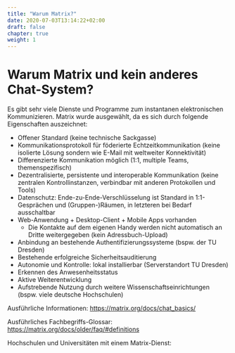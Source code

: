 ```yaml
---
title: "Warum Matrix?"
date: 2020-07-03T13:14:22+02:00
draft: false
chapter: true
weight: 1
---
```


# Warum Matrix und kein anderes Chat-System?

Es gibt sehr viele Dienste und Programme zum instantanen elektronischen Kommunizieren. Matrix wurde ausgewählt, da es sich durch folgende Eigenschaften auszeichnet:

- Offener Standard (keine technische Sackgasse)
- Kommunikationsprotokoll für föderierte Echtzeitkommunikation (keine isolierte Lösung sondern wie E-Mail mit weltweiter Konnektivität)
- Differenzierte Kommunikation möglich (1:1, multiple Teams, themenspezifisch)
- Dezentralisierte, persistente und interoperable Kommunikation (keine zentralen Kontrollinstanzen, verbindbar mit anderen Protokollen und Tools)
- Datenschutz: Ende-zu-Ende-Verschlüsselung ist Standard in 1:1-Gesprächen und (Gruppen-)Räumen, in letzteren bei Bedarf ausschaltbar
- Web-Anwendung + Desktop-Client + Mobile Apps vorhanden
  - Die Kontakte auf dem eigenen Handy werden nicht automatisch an Dritte weitergegeben (kein Adressbuch-Upload)
- Anbindung an bestehende Authentifizierungssysteme (bspw. der TU Dresden)
- Bestehende erfolgreiche Sicherheitsauditierung
- Autonomie und Kontrolle: lokal installierbar (Serverstandort TU Dresden)
- Erkennen des Anwesenheitsstatus
- Aktive Weiterentwicklung
- Aufstrebende Nutzung durch weitere Wissenschaftseinrichtungen (bspw. viele deutsche Hochschulen)

Ausführliche Informationen: https://matrix.org/docs/chat_basics/

Ausführliches Fachbegriffs-Glossar: https://matrix.org/docs/older/faq/#definitions

Hochschulen und Universitäten mit einem Matrix-Dienst: 

<object data="/images/federation_map.svg" type="image/svg+xml" style="width: 600px; max-width: 100%"></object>
